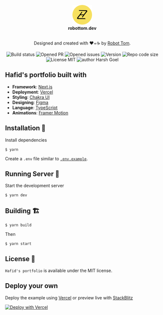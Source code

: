 <div align="center">
  <img alt="HZ logo" src="docs/hz-logo.svg" height="64" />
</div>

<div align="center">
  <strong>
    robottom.dev
  </strong>
</div>
  
<br>
  
<p align="center">
Designed and created with ❤️+☕ by <a href="https://robottom.dev">Robot Tom</a>.
</p>

<p align="center">
    <img src="https://img.shields.io/github/workflow/status/RobotTom/robottom.dev/ci" alt="Build status"/>
    <img src="https://img.shields.io/github/issues-pr/RobotTom/robottom.dev" alt="Opened PR"/>
    <img src="https://img.shields.io/github/issues/RobotTom/robottom.dev" alt="Opened issues"/>
    <img src="https://img.shields.io/github/package-json/v/RobotTom/robottom.dev" alt="Version"/>
    <img src="https://img.shields.io/github/languages/code-size/RobotTom/robottom.dev" alt="Repo code size"/>
    <img src="https://img.shields.io/github/license/robottom/RobotTom.dev" alt="License MIT"/>
    <img src="https://img.shields.io/badge/author-Hafid%20Ziti-blue" alt="author Harsh Goel"/>
    
</p>

## Hafid's portfolio built with

- **Framework**: [Next.js](https://nextjs.org/)
- **Deployment**: [Vercel](https://vercel.com)
- **Styling**: [Chakra UI](https://chakra-ui.com/)
- **Designing**: [Figma](https://figma.com/)
- **Language**: [TypeScript](https://typescriptlang.org/)
- **Animations**: [Framer Motion](https://framer.com/motion)

## Installation 🔧

Install dependencies

```
$ yarn
```

Create a `.env` file similar to [`.env.example`](https://github.com/hafid//blob/main/.env.example).

## Running Server 🚀

Start the development server

```
$ yarn dev
```

## Building 🏗️

```
$ yarn build
```

Then

```
$ yarn start
```

## License 📜

`Hafid's portfolio` is available under the MIT license.

## Deploy your own

Deploy the example using [Vercel](https://vercel.com?utm_source=github&utm_medium=readme&utm_campaign=next-example) or preview live with [StackBlitz](https://stackblitz.com/github/vercel/next.js/tree/canary/examples/with-chakra-ui-typescript)

[![Deploy with Vercel](https://vercel.com/button)](https://vercel.com/new/git/external?repository-url=https://github.com/vercel/next.js/tree/canary/examples/with-chakra-ui-typescript&project-name=with-chakra-ui-typescript&repository-name=with-chakra-ui-typescript)
